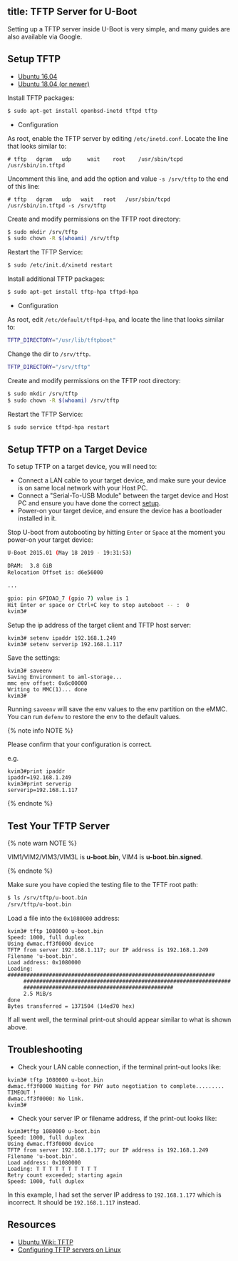title: TFTP Server for U-Boot
---

Setting up a TFTP server inside U-Boot is very simple, and many guides are also available via Google.

## Setup TFTP

<ul class="nav nav-tabs" id="myTab" role="tablist">
  <li class="nav-item" role="presentation">
    <a class="nav-link active" id="16.04-tab" data-toggle="tab" href="#16.04" role="tab" aria-controls="16.04" aria-selected="true">Ubuntu 16.04</a>
  </li>
  <li class="nav-item" role="presentation">
    <a class="nav-link" id="18.04-tab" data-toggle="tab" href="#18.04" role="tab" aria-controls="18.04" aria-selected="false">Ubuntu 18.04 (or newer)</a>
  </li>
</ul>
<div class="tab-content" id="myTabContent">
<div class="tab-pane fade show active" id="16.04" role="tabpanel" aria-labelledby="16.04-tab">

Install TFTP packages:

```bash
$ sudo apt-get install openbsd-inetd tftpd tftp
```

* Configuration

As root, enable the TFTP server by editing `/etc/inetd.conf`. Locate the line that looks similar to:

```
# tftp   dgram   udp     wait    root    /usr/sbin/tcpd  /usr/sbin/in.tftpd
```

Uncomment this line, and add the option and value `-s /srv/tftp` to the end of this line: 

```
# tftp   dgram   udp   wait   root   /usr/sbin/tcpd  /usr/sbin/in.tftpd -s /srv/tftp
```

Create and modify permissions on the TFTP root directory:

```bash
$ sudo mkdir /srv/tftp
$ sudo chown -R $(whoami) /srv/tftp
```

Restart the TFTP Service:

```bash
$ sudo /etc/init.d/xinetd restart
```
</div>

<div class="tab-pane fade show" id="18.04" role="tabpanel" aria-labelledby="18.04-tab">

Install additional TFTP packages:

```bash
$ sudo apt-get install tftp-hpa tftpd-hpa
```

* Configuration

As root, edit `/etc/default/tftpd-hpa`, and locate the line that looks similar to:

```bash
TFTP_DIRECTORY="/usr/lib/tftpboot"
```

Change the dir to `/srv/tftp`.

```bash
TFTP_DIRECTORY="/srv/tftp"
```
Create and modify permissions on the TFTP root directory:

```bash
$ sudo mkdir /srv/tftp
$ sudo chown -R $(whoami) /srv/tftp
```
Restart the TFTP Service:

```bash
$ sudo service tftpd-hpa restart
```

</div>
</div>

## Setup TFTP on a Target Device

To setup TFTP on a target device, you will need to:

* Connect a LAN cable to your target device, and make sure your device is on same local network with your Host PC.
* Connect a "Serial-To-USB Module" between the target device and Host PC and ensure you have done the correct [setup](SetupSerialTool.html).
* Power-on your target device, and ensure the device has a bootloader installed in it.

Stop U-boot from autobooting by hitting `Enter` or `Space` at the moment you power-on your target device:

```bash
U-Boot 2015.01 (May 18 2019 - 19:31:53)

DRAM:  3.8 GiB
Relocation Offset is: d6e56000

...

gpio: pin GPIOAO_7 (gpio 7) value is 1
Hit Enter or space or Ctrl+C key to stop autoboot -- :  0 
kvim3#
```

Setup the ip address of the target client and TFTP host server:

```
kvim3# setenv ipaddr 192.168.1.249
kvim3# setenv serverip 192.168.1.117
```

Save the settings:

```
kvim3# saveenv
Saving Environment to aml-storage...
mmc env offset: 0x6c00000 
Writing to MMC(1)... done
kvim3#
```
Running `saveenv` will save the env values to the env partition on the eMMC. You can run `defenv` to restore the env to the default values.

{% note info NOTE %}

Please confirm that your configuration is correct.

e.g.

```
kvim3#print ipaddr
ipaddr=192.168.1.249
kvim3#print serverip
serverip=192.168.1.117
```

{% endnote %}

## Test Your TFTP Server

{% note warn NOTE %}

VIM1/VIM2/VIM3/VIM3L is **u-boot.bin**, VIM4 is **u-boot.bin.signed**.

{% endnote %}

Make sure you have copied the testing file to the TFTF root path:

```bash
$ ls /srv/tftp/u-boot.bin
/srv/tftp/u-boot.bin
```

Load a file into the `0x1080000` address:
```
kvim3# tftp 1080000 u-boot.bin
Speed: 1000, full duplex
Using dwmac.ff3f0000 device
TFTP from server 192.168.1.117; our IP address is 192.168.1.249
Filename 'u-boot.bin'.
Load address: 0x1080000
Loading: #################################################################
	 #################################################################
	 ###############################################
	 2.5 MiB/s
done
Bytes transferred = 1371504 (14ed70 hex)

```
If all went well, the terminal print-out should appear similar to what is shown above.


## Troubleshooting
* Check your LAN cable connection, if the terminal print-out looks like:
```
kvim3# tftp 1080000 u-boot.bin
dwmac.ff3f0000 Waiting for PHY auto negotiation to complete......... TIMEOUT !
dwmac.ff3f0000: No link.
kvim3#
```

* Check your server IP or filename address, if the print-out looks like:
```
kvim3#tftp 1080000 u-boot.bin
Speed: 1000, full duplex
Using dwmac.ff3f0000 device
TFTP from server 192.168.1.177; our IP address is 192.168.1.249
Filename 'u-boot.bin'.
Load address: 0x1080000
Loading: T T T T T T T T T T 
Retry count exceeded; starting again
Speed: 1000, full duplex
```
In this example, I had set the server IP address to `192.168.1.177` which is incorrect. It should be `192.168.1.117` instead.

## Resources
* [Ubuntu Wiki: TFTP](https://help.ubuntu.com/community/TFTP)
* [Configuring TFTP servers on Linux](http://venkateshabbarapu.blogspot.com/2012/10/configuring-tftp-server-for-linux.html)
